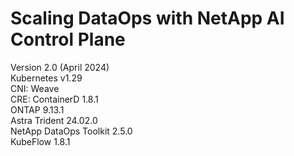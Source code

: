 # Scaling DataOps with NetApp AI Control Plane
Version 2.0 (April 2024) <br />
Kubernetes v1.29 <br />
CNI: Weave <br />
CRE: ContainerD 1.8.1<br />
ONTAP 9.13.1 <br />
Astra Trident 24.02.0 <br />
NetApp DataOps Toolkit 2.5.0 <br />
KubeFlow 1.8.1 <br />
